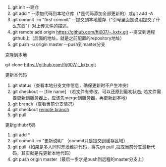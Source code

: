 1. git init --建仓
2. git add  * --添加代码到本地仓库（*是代码添加全部更新的）或git add -A
3. git commit -m "first commit"  --提交到本地缓存（“引号里面是说明提交了什么东西”）对上传文件的描述。
4. git remote add origin https://github.com/ftj007/-_kxtx.git  --提交到远程github上（后面的地址，就是之前配置的repository地址）
5. git push -u origin master  --push到master分支

克隆到本地

git clone https://github.com/ftj007/-_kxtx.git

更新本代码

1. git status（查看本地分支文件信息，确保更新时不产生冲突）
2. git checkout -- [file name] （若文件有修改，可以还原到最初状态; 若文件需要更新到服务器上，应该先merge到服务器，再更新到本地）
3. git branch（查看当前分支情况）
4. git checkout [remote branch](若分支为本地分支，则需切换到服务器的远程分支)
5. git pull

更新github代码
1. git add *
2. git commit -m "更新说明“ （commit只是提交到缓存区域）
3. git pull（如果是多人同时开发维护代码，得先git pull ,拉取当前分支最新代码，其实就是先更新本地代码）
4. git push origin master（最后一步才是push到远程的master分支上）
